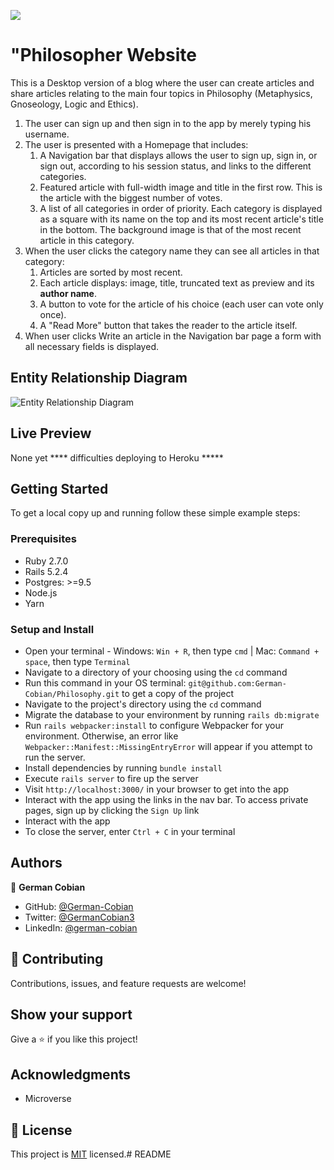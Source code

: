 ![](https://img.shields.io/badge/Microverse-blueviolet)

# "Philosopher Website

This is a Desktop version of a blog where the user can create articles and share articles relating to the main four topics in Philosophy (Metaphysics, Gnoseology, Logic and Ethics).

1. The user can sign up and then sign in to the app by merely typing his username.
2. The user is presented with a Homepage that includes:
    1. A Navigation bar that displays allows the user to sign up, sign in, or sign out, according to his session status, and links to the different categories.
    2. Featured article with full-width image and title in the first row. This is the article with the biggest number of votes.
    3. A list of all categories in order of priority. Each category is displayed as a square with its name on the top and its most recent article's title in the bottom. The background image is that of the most recent article in this category.
3. When the user clicks the category name they can see all articles in that category:
    1. Articles are sorted by most recent.
    2. Each article displays: image, title, truncated text as preview and its **author name**.
    3. A button to vote for the article of his choice (each user can vote only once).
    3. A "Read More" button that takes the reader to the article itself.
5. When user clicks Write an article in the Navigation bar page a form with all necessary fields is displayed.

## Entity Relationship Diagram

![Entity Relationship Diagram](https://user-images.githubusercontent.com/68709712/119987537-fe1a0c00-bf79-11eb-9889-ecbe9ede1228.png)

## Live Preview

None yet **** difficulties deploying to Heroku *****


## Getting Started

To get a local copy up and running follow these simple example steps:


### Prerequisites

* Ruby 2.7.0
* Rails 5.2.4
* Postgres: >=9.5
* Node.js
* Yarn


### Setup and Install

* Open your terminal - Windows: `Win + R`, then type `cmd` | Mac: `Command + space`, then type `Terminal`
* Navigate to a directory of your choosing using the `cd` command
* Run this command in your OS terminal: `git@github.com:German-Cobian/Philosophy.git` to get a copy of the project
* Navigate to the project's directory using the `cd` command
* Migrate the database to your environment by running `rails db:migrate`
* Run `rails webpacker:install` to configure Webpacker for your environment. Otherwise, an error like `Webpacker::Manifest::MissingEntryError` will appear if you attempt to run the server.
* Install dependencies by running `bundle install`
* Execute `rails server` to fire up the server
* Visit `http://localhost:3000/` in your browser to get into the app
* Interact with the app using the links in the nav bar. To access private pages, sign up by clicking the `Sign Up` link
* Interact with the app
* To close the server, enter `Ctrl + C` in your terminal


## Authors

👤 **German Cobian**

* GitHub: [@German-Cobian](https://github.com/German-Cobian)
* Twitter: [@GermanCobian3](https://twitter.com/GermanCobian3)
* LinkedIn: [@german-cobian](https://www.linkedin.com/in/german-cobian/)


## 🤝 Contributing

Contributions, issues, and feature requests are welcome!


## Show your support

Give a ⭐️ if you like this project!


## Acknowledgments

* Microverse


## 📝 License

This project is [MIT](https://github.com/German-Cobian/Re-former/blob/re-former-feature/LICENSE) licensed.# README